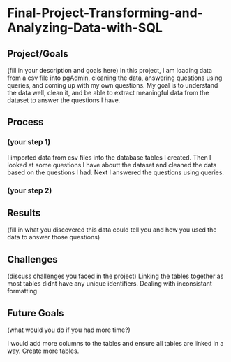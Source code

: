 # Final-Project-Transforming-and-Analyzing-Data-with-SQL

## Project/Goals
(fill in your description and goals here)
In this project, I am loading data from a csv file into pgAdmin, cleaning the data, answering questions using queries, and coming up with my own questions.
My goal is to understand the data well, clean it, and be able to extract meaningful data from the dataset to answer the questions I have.
## Process
### (your step 1)
I imported data from csv files into the database tables I created. Then I looked at some questions I have aboutt the dataset and cleaned the data based on the questions I had. Next I answered the questions using queries.
### (your step 2)

## Results
(fill in what you discovered this data could tell you and how you used the data to answer those questions)

## Challenges 
(discuss challenges you faced in the project)
Linking the tables together as most tables didnt have any unique identifiers. Dealing with inconsistant formatting
## Future Goals
(what would you do if you had more time?)

I would add more columns to the tables and ensure all tables are linked in a way. Create more tables.
